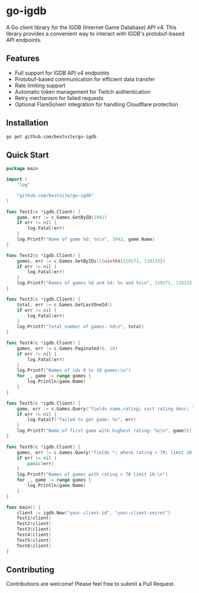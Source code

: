 # go-igdb

A Go client library for the IGDB (Internet Game Database) API v4. This library provides a convenient way to interact with IGDB's protobuf-based API endpoints.

## Features

- Full support for IGDB API v4 endpoints
- Protobuf-based communication for efficient data transfer
- Rate limiting support
- Automatic token management for Twitch authentication
- Retry mechanism for failed requests
- Optional FlareSolverr integration for handling Cloudflare protection

## Installation

```bash
go get github.com/bestnite/go-igdb
```

## Quick Start

```go
package main

import (
	"log"

	"github.com/bestnite/go-igdb"
)

func Test1(c *igdb.Client) {
	game, err := c.Games.GetByID(1942)
	if err != nil {
		log.Fatal(err)
	}
	log.Printf("Name of game %d: %s\n", 1942, game.Name)
}

func Test2(c *igdb.Client) {
	games, err := c.Games.GetByIDs([]uint64{119171, 119133})
	if err != nil {
		log.Fatal(err)
	}
	log.Printf("Names of games %d and %d: %s and %s\n", 119171, 119133, games[0].Name, games[1].Name)
}

func Test3(c *igdb.Client) {
	total, err := c.Games.GetLastOneId()
	if err != nil {
		log.Fatal(err)
	}
	log.Printf("Total number of games: %d\n", total)
}

func Test4(c *igdb.Client) {
	games, err := c.Games.Paginated(0, 10)
	if err != nil {
		log.Fatal(err)
	}
	log.Printf("Names of ids 0 to 10 games:\n")
	for _, game := range games {
		log.Println(game.Name)
	}
}

func Test5(c *igdb.Client) {
	game, err := c.Games.Query("fields name,rating; sort rating desc; limit 1;")
	if err != nil {
		log.Fatalf("failed to get game: %s", err)
	}
	log.Printf("Name of first game with highest rating: %s\n", game[0].Name)
}

func Test6(c *igdb.Client) {
	games, err := c.Games.Query("fields *; where rating > 70; limit 10;")
	if err != nil {
		panic(err)
	}
	log.Printf("Names of games with rating > 70 limit 10:\n")
	for _, game := range games {
		log.Println(game.Name)
	}
}

func main() {
	client := igdb.New("your-client-id", "your-client-secret")
	Test1(client)
	Test2(client)
	Test3(client)
	Test4(client)
	Test5(client)
	Test6(client)
}
```

## Contributing

Contributions are welcome! Please feel free to submit a Pull Request.
